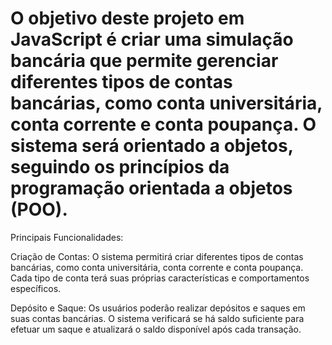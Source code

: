 # O objetivo deste projeto em JavaScript é criar uma simulação bancária que permite gerenciar diferentes tipos de contas bancárias, como conta universitária, conta corrente e conta poupança. O sistema será orientado a objetos, seguindo os princípios da programação orientada a objetos (POO).

Principais Funcionalidades:

Criação de Contas: O sistema permitirá criar diferentes tipos de contas bancárias, como conta universitária, conta corrente e conta poupança. Cada tipo de conta terá suas próprias características e comportamentos específicos.

Depósito e Saque: Os usuários poderão realizar depósitos e saques em suas contas bancárias. O sistema verificará se há saldo suficiente para efetuar um saque e atualizará o saldo disponível após cada transação.
